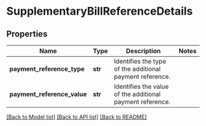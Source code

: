 # SupplementaryBillReferenceDetails

## Properties
Name | Type | Description | Notes
------------ | ------------- | ------------- | -------------
**payment_reference_type** | **str** | Identifies the type of the additional payment reference. | 
**payment_reference_value** | **str** | Identifies the value of the additional payment reference. | 

[[Back to Model list]](../README.md#documentation-for-models) [[Back to API list]](../README.md#documentation-for-api-endpoints) [[Back to README]](../README.md)

